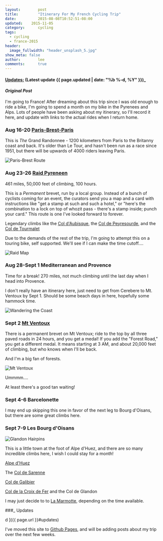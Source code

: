 ```yaml
---
layout:        post
title:         "Itinerary For My French Cycling Trip"
date:          2015-08-08T10:52:51-08:00
updated:    2015-11-05
category:      cycling
tags:
  - cycling
  - france-2015
header:
  image_fullwidth: "header_unsplash_5.jpg"
show_meta: false
author:        lee
comments:      true
---
```


#### [Updates:](#updates) (Latest update {{ page.updated | date: "%b %-d, %Y" }})_


#### _Original Post_

I'm going to France! After dreaming about this trip since I was old enough to ride a bike, I'm
going to spend a month on my bike in the Pyrenees and Alps. Lots of people have been asking about
my itinerary, so I'll record it here, and update with links to the actual rides when I return home.

<!--more-->

### Aug 16-20 [Paris-Brest-Paris](https://en.wikipedia.org/wiki/Paris%E2%80%93Brest%E2%80%93Paris)
This is *The* Grand Randonnee - 1200 kilometers from Paris to the Britanny coast and back. It's older than Le
Tour, and hasn't been run as a race since 1951, but there will be upwards of
4000 riders leaving Paris.

![Paris-Brest Route](http://ridewithgps.com/routes/full/9517322.png?secret_hash=4e70318c72b01989d307e956b4720f920728d018)

### Aug 23-26 [Raid Pyreneen](https://en.wikipedia.org/wiki/Raid_Pyr%C3%A9n%C3%A9en)
461 miles, 50,000 feet of climbing, 100 hours.

This is a *Permanent* brevet, run by a local group. Instead of a bunch of cyclists coming for an event, the
curators send you a map and a card with instructions like "get a stamp at such
and such a hotel," or "here's the combination to a lock on top of whozit pass -
there's a stamp inside; punch your card." This route is one I've looked forward
to forever.

Legendary climbs like the [Col d'Aubisque](http://velopeloton-cycling-pyrenees.bike/col-daubisque/), the [Col de
Peyresourde](http://velopeloton-cycling-pyrenees.bike/col-de-peyresourde/), and the [Col de Tourmalet](http://velopeloton-cycling-pyrenees.bike/col-du-tourmalet/)

Due to the demands of the rest of the trip, I'm going to attempt this on a
touring bike, self supported. We'll see if I can make the time cutoff....

![Raid Map](http://ridewithgps.com/routes/full/8218644.png?secret_hash=75d593d3654dc69be83b1161bc1f9de8ee10c4be)

### Aug 28-Sept 1 Mediterranean and Provence

Time for a break! 270 miles, not much climbing until the last day when I head
into Provence.

I don't really have an itinerary here, just need to get from
Cerebere to Mt. Ventoux by Sept 1. Should be some beach days in here, hopefully
some hammock time.

![Wandering the Coast](http://ridewithgps.com/routes/full/8310746.png?secret_hash=deaeab5cc4e34660ec91b2024405bba94809cef5)

### Sept 2 [Mt Ventoux](http://www.veloventoux.com/?c=montVentoux)

There is a permanent brevet on Mt Ventoux; ride to the top by all three paved
roads in 24 hours, and you get a medal! If you add the "Forest Road," you get
a different medal. It means starting at 3 AM, and about 20,000 feet of climbing,
but who knows when I'll be back.

And I'm a big fan of forests.

![Mt Ventoux](http://www.veloventoux.com/images/mainbanner/12.jpg)

Ummmm....

At least there's a good tan waiting!

### Sept 4-6 Barcelonette

I may end up skipping this one in favor of the next leg to Bourg d'Oisans, but
there are some great climbs here.

### Sept 7-9 Les Bourg d'Oisans

![Glandon Hairpins](/images/glandon_hairpins.jpg)

This is a little town at the foot of Alpe d'Huez, and there are so many
incredible climbs here, I wish I could stay for a month!

[Alpe d'Huez](http://www.cycling-challenge.com/alpe-dhuez-five-different-rides/)

The [Col de Sarenne](http://www.cycling-challenge.com/col-de-la-sarenne-auris-and-maronne/)

[Col de Galibier](http://www.cycling-challenge.com/col-du-galibier-a-complete-look/)

[Col de la Croix de Fer](http://www.cycling-challenge.com/col-du-galibier-a-complete-look/)
and the Col de Glandon

I may just decide to to [La Marmotte](http://www.cycling-challenge.com/2010-la-marmotte-success/), depending on the time available.

###_ Updates

d ]({{ page.url }}#updates)

I've moved this site to [Github Pages](http://pages.github.com), and will be
adding posts about my trip over the next few weeks. 
